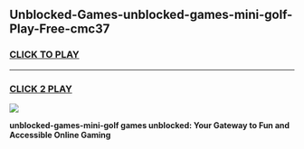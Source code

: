 
## Unblocked-Games-unblocked-games-mini-golf-Play-Free-cmc37
<h3>
<a href="https://premium76.site?title=unblocked-games-mini-golf&ref=15A">CLICK TO PLAY</a></h3>
<hr>

<h3>
<a href="https://premium76.site?title=unblocked-games-mini-golf&ref=15A">CLICK 2 PLAY</a>
  
</h3>

<a href="https://premium76.site?title=unblocked-games-mini-golf&ref=15A"><img src="https://clearcache.store/games.png"></a>


**unblocked-games-mini-golf games unblocked: Your Gateway to Fun and Accessible Online Gaming**
